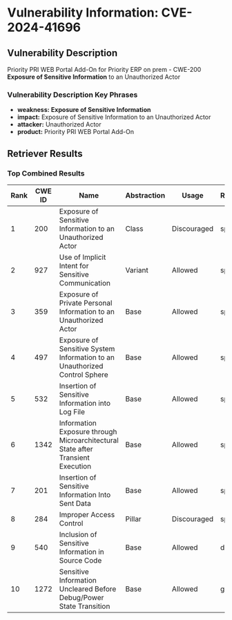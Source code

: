 # Vulnerability Information: CVE-2024-41696

## Vulnerability Description
Priority PRI WEB Portal Add-On for Priority ERP on prem - CWE-200 **Exposure of Sensitive Information** to an Unauthorized Actor

### Vulnerability Description Key Phrases
- **weakness:** **Exposure of Sensitive Information**
- **impact:** Exposure of Sensitive Information to an Unauthorized Actor
- **attacker:** Unauthorized Actor
- **product:** Priority PRI WEB Portal Add-On

## Retriever Results

### Top Combined Results

| Rank | CWE ID | Name | Abstraction | Usage  | Retrievers | Individual Scores |
|------|--------|------|-------------|-------|------------|-------------------|
| 1 | 200 | Exposure of Sensitive Information to an Unauthorized Actor | Class | Discouraged | sparse | 0.157 |
| 2 | 927 | Use of Implicit Intent for Sensitive Communication | Variant | Allowed | sparse | 0.146 |
| 3 | 359 | Exposure of Private Personal Information to an Unauthorized Actor | Base | Allowed | sparse | 0.143 |
| 4 | 497 | Exposure of Sensitive System Information to an Unauthorized Control Sphere | Base | Allowed | sparse | 0.142 |
| 5 | 532 | Insertion of Sensitive Information into Log File | Base | Allowed | sparse | 0.138 |
| 6 | 1342 | Information Exposure through Microarchitectural State after Transient Execution | Base | Allowed | sparse | 0.137 |
| 7 | 201 | Insertion of Sensitive Information Into Sent Data | Base | Allowed | sparse | 0.127 |
| 8 | 284 | Improper Access Control | Pillar | Discouraged | sparse | 0.124 |
| 9 | 540 | Inclusion of Sensitive Information in Source Code | Base | Allowed | dense | 0.611 |
| 10 | 1272 | Sensitive Information Uncleared Before Debug/Power State Transition | Base | Allowed | graph | 0.002 |

